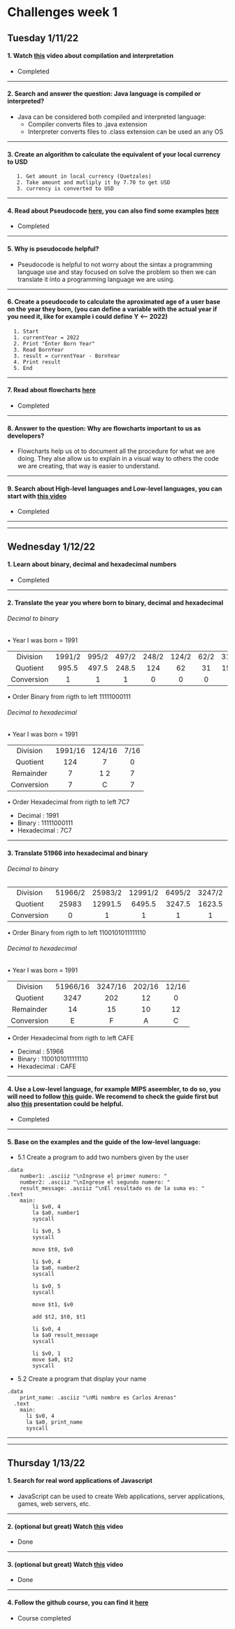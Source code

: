 # Challenges week 1

## Tuesday 1/11/22

#### 1. Watch [this](https://www.youtube.com/watch?v=JNMy969SjyU) video about compilation and interpretation
* Completed

***
#### 2. Search and answer the question: Java language is compiled or interpreted?
* Java can be considered both compiled and interpreted language:
     * Compiler converts files to .java extension
     * Interpreter converts files to .class extension can be used an any OS
     
***
#### 3. Create an algorithm to calculate the equivalent of your local currency to USD
 
 ``` 
    1. Get amount in local currency (Quetzales) 
    2. Take amount and mutliply it by 7.70 to get USD
    3. currency is converted to USD
```
***
#### 4. Read about Pseudocode [here](https://www.freecodecamp.org/news/what-is-pseudocode-in-programming/), you can also find some examples [here](https://github.com/corecodeio/bootcamp-from-scratch/blob/main/src/technologies/2022/week1/resources/PSEUDOCODE.md)
* Completed

***
#### 5. Why is pseudocode helpful?
* Pseudocode is helpful to not worry about the sintax a programming language use and stay focused on solve the problem so then we can translate it into a programming language we are using.

***
#### 6. Create a pseudocode to calculate the aproximated age of a user base on the year they born, (you can define a variable with the actual year if you need it, like for example i could define Y <-- 2022)

``` 
  1. Start
  1. currentYear = 2022
  2. Print "Enter Born Year"
  3. Read BornYear
  3. result = currentYear - BornYear
  4. Print result
  5. End
```
***
#### 7. Read about flowcharts [here](https://www.lucidchart.com/pages/es/que-es-un-diagrama-de-flujo)
* Completed

***
#### 8. Answer to the question: Why are flowcharts important to us as developers?
* Flowcharts help us ot to document all the procedure for what we are doing. They alse allow us to explain in a visual way to others the code we are creating, that way is easier to understand.

***
#### 9. Search about High-level languages and Low-level languages, you can start with [this video](https://www.youtube.com/watch?v=1vRPOp5p-qs)
* Completed

***
***
  
## Wednesday 1/12/22

#### 1. Learn about binary, decimal and hexadecimal numbers
* Completed

***
#### 2. Translate the year you where born to binary, decimal and hexadecimal

###### Decimal to binary
• Year I was born = 1991

|           |         |       |       |       |       |       |       |      |      |      |      |
| :---:     | :---:   | :---: | :---: | :---: | :---: | :---: | :---: | :-:  | :-:  | :-:  |  :-: |
| Division  | 1991/2  | 995/2 | 497/2 | 248/2 | 124/2 | 62/2  | 31/2  | 15/2 | 7/2  | 3/2  |  1/2 |
| Quotient  | 995.5   | 497.5 | 248.5 | 124   | 62    | 31    | 15.5  | 7.5  | 3.5  | 1.5  |  0.5 |
| Conversion| 1       | 1     | 1     | 0     | 0     | 0     | 1     | 1    | 1    | 1    |  1   |

• Order Binary from rigth to left 11111000111

###### Decimal to hexadecimal
• Year I was born = 1991

|           |          |        |       |       
|:---:      | :---:    | :---:  | :---: | 
| Division  | 1991/16  | 124/16 | 7/16  | 
| Quotient  | 124      | 7      | 0     | 
| Remainder | 7        | 1 2    | 7     |
| Conversion| 7        | C      | 7     |

• Order Hexadecimal from rigth to left 7C7

* Decimal     : 1991
* Binary      : 11111000111
* Hexadecimal : 7C7

***
#### 3. Translate 51966 into hexadecimal and binary

###### Decimal to binary

|           |          |         |         |        |        |         |        |       |        |        |       |       |       |     |     |     |
| :---:     | :---:    | :---:   | :---:   | :---:  | :---:  | :---:   | :---:  | :-:   | :-:    | :-:    |  :-:  | :--:  | :--:  | :-: | :-: | :-: |  
| Division  | 51966/2  | 25983/2 | 12991/2 | 6495/2 | 3247/2 | 1623/2  | 811/2  | 405/2 | 202/2  | 101/2  |  50/2 | 25/2  | 12/2  | 6/2 | 3/2 | 1/2 |
| Quotient  | 25983   | 12991.5 | 6495.5 | 3247.5   | 1623.5 | 811.5   | 405.5  | 202.5 | 101    | 50.5   |  25   | 12.5  | 6     | 3   | 1.5 | 0.5 |    
| Conversion| 0       | 1       | 1      | 1        | 1      | 1       | 1      | 1     | 0      | 1      |  0    | 1     | 0     | 0   | 1   | 1   |  

• Order Binary from rigth to left 1100101011111110

###### Decimal to hexadecimal
• Year I was born = 1991

|           |           |         |         |       |       
|:---:      | :---:     | :---:   | :---:   | :---: | 
| Division  | 51966/16  | 3247/16 | 202/16  | 12/16 |
| Quotient  | 3247      | 202     | 12      | 0     |
| Remainder | 14        | 15      | 10      | 12    |
| Conversion| E         | F       | A       | C     |

• Order Hexadecimal from rigth to left CAFE

* Decimal     : 51966
* Binary      : 1100101011111110
* Hexadecimal : CAFE

***
#### 4. Use a Low-level language, for example MIPS aseembler, to do so, you will need to follow [this](https://github.com/corecodeio/bootcamp-from-scratch/blob/main/src/technologies/2022/week1/resources/MIPS.md) guide. We recomend to check the guide first but also [this](https://courses.cs.vt.edu/cs2506/Fall2014/Notes/L04.MIPSAssemblyOverview.pdf) presentation could be helpful.

* Completed

***
#### 5. Base on the examples and the guide of the low-level language: 
* 5.1 Create a program to add two numbers given by the user 
```
.data
	number1: .asciiz "\nIngrese el primer numero: "
	number2: .asciiz "\nIngrese el segundo numero: "
	result_message: .asciiz "\nEl resultado es de la suma es: "
.text
	main:
		li $v0, 4
		la $a0, number1
		syscall

		li $v0, 5
		syscall

		move $t0, $v0

		li $v0, 4
		la $a0, number2
		syscall

		li $v0, 5
		syscall

		move $t1, $v0
		
		add $t2, $t0, $t1
		
		li $v0, 4
		la $a0 result_message
		syscall

		li $v0, 1
		move $a0, $t2
		syscall     
```

* 5.2 Create a program that display your name

```
.data
    print_name: .asciiz "\nMi nombre es Carlos Arenas"
  .text
    main:
      li $v0, 4
      la $a0, print_name
      syscall 
````
***
***

## Thursday 1/13/22


#### 1. Search for real word applications of Javascript
* JavaScript can be used to create Web applications, server applications, games, web servers, etc.

***
#### 2. (optional but great) Watch [this](https://www.youtube.com/watch?v=LW6vQNE2jgc&t=1962s) video
* Done

***
#### 3. (optional but great) Watch [this](https://www.youtube.com/watch?v=KXkQJBASUOg) video
* Done

***
#### 4. Follow the github course, you can find it [here](https://www.udacity.com/course/version-control-with-git--ud123)
* Course completed
 
